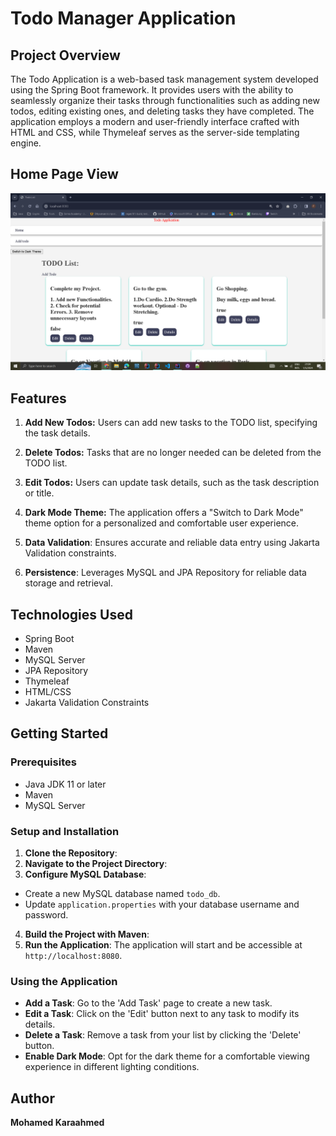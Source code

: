 #  Todo Manager Application

## Project Overview

The Todo Application is a web-based task management system developed using the Spring Boot framework. It provides users with the ability to seamlessly organize their tasks through functionalities such as adding new todos, editing existing ones, and deleting tasks they have completed. The application employs a modern and user-friendly interface crafted with HTML and CSS, while Thymeleaf serves as the server-side templating engine.

## Home Page View
![Project Logo](todoAppImages/HomePageView.png)

## Features

1. **Add New Todos:** Users can add new tasks to the TODO list, specifying the task details.

2. **Delete Todos:** Tasks that are no longer needed can be deleted from the TODO list.

3. **Edit Todos:** Users can update task details, such as the task description or title.

4. **Dark Mode Theme:** The application offers a "Switch to Dark Mode" theme option for a personalized and comfortable user experience.

5. **Data Validation**: Ensures accurate and reliable data entry using Jakarta Validation constraints.

6. **Persistence**: Leverages MySQL and JPA Repository for reliable data storage and retrieval.
## Technologies Used

- Spring Boot
- Maven
- MySQL Server
- JPA Repository
- Thymeleaf
- HTML/CSS
- Jakarta Validation Constraints

## Getting Started

### Prerequisites

- Java JDK 11 or later
- Maven
- MySQL Server

### Setup and Installation

1. **Clone the Repository**:
2. **Navigate to the Project Directory**:
3. **Configure MySQL Database**:
- Create a new MySQL database named `todo_db`.
- Update `application.properties` with your database username and password.

4. **Build the Project with Maven**:
5. **Run the Application**:
   The application will start and be accessible at `http://localhost:8080`.

### Using the Application

- **Add a Task**: Go to the 'Add Task' page to create a new task.
- **Edit a Task**: Click on the 'Edit' button next to any task to modify its details.
- **Delete a Task**: Remove a task from your list by clicking the 'Delete' button.
- **Enable Dark Mode**: Opt for the dark theme for a comfortable viewing experience in different lighting conditions.

## Author
 **Mohamed Karaahmed**
